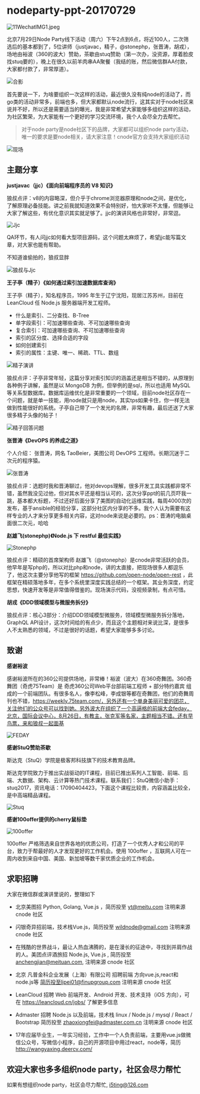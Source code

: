 # nodeparty-ppt-20170729

![11WechatIMG1.jpeg](//dn-cnode.qbox.me/FsXSwv674JMk95C6iLYfzZDtTN7q)

北京7月29日Node Party线下活动（周六）下午2点到6点，将近100人，二次筛选后的基本都到了，5位讲师（justjavac，精子，@stonephp，张晋涛，胡戎），场地由裕波（360的波大）赞助，茶歇由stuq赞助（第一次办，没资源，厚着脸皮找stuq要的），晚上在很久以前羊肉串AA聚餐（我结的账，然后微信群AA付款，大家都付款了，非常厚道）。

![合影](img/合影.jpeg)

首先要说一下，为啥要组织一次这样的活动，最近很久没有纯node的活动了，而go类的活动非常多，前端也多，但大家都默认node流行，这其实对于node社区来说并不好，所以还是需要适当的曝光，我是非常希望大家能够多组织这样的活动，为社区繁荣，为大家能有一个更好的学习交流环境，我个人会尽全力去帮忙。

> 对于node party是node社区下的品牌，大家都可以组织node party活动，唯一的要求是要node相关，请大家注意！cnode官方会支持大家组织活动

![现场](img/现场.jpeg)

## 主题分享

**justjavac（jjc）《面向前端程序员的 V8 知识》**

狼叔点评：v8的内容略深，但介乎于chrome浏览器原理和node之间，是优化，了解原理必备技能。讲之前我就知道效果不会特别好，怕大家听不太懂，但能够让大家了解这些，有优化意识其实就足够了。jjc的演讲风格也非常好，非常逗。

![Jjc](img/jjc.jpeg)

QA环节，有人问jjc如何看大型项目源码，这个问题太麻烦了，希望jjc能写篇文章，对大家也能有帮助。

不知道谁偷拍的，狼叔显胖

![狼叔与Jjc](img/狼叔与jjc.jpeg)

**王子亭（精子）《如何通过索引加速数据库查询》** 

王子亭（精子），知名程序员，1995 年生于辽宁沈阳，现居江苏苏州，目前在 LeanCloud 任 Node.js 服务器端开发工程师。

- 什么是索引、二分查找、B-Tree
- 单字段索引：可加速哪些查询、不可加速哪些查询
- 复合索引：可加速哪些查询、不可加速哪些查询
- 索引的区分度、选择合适的字段
- 如何创建索引
- 索引的属性：主键、唯一、稀疏、TTL、数组

![精子演讲](img/精子演讲.jpeg)

狼叔点评：子亭非常年轻，这篇分享对索引知识的涵盖还是相当不错的，从原理到各种例子讲解，虽然是以 MongoDB 为例，但举例的是sql，所以也适用 MySQL等关系型数据库。数据库运维优化是非常重要的一个领域，目前node社区存在一个问题，就是单一技能，用node就只是用node，其实tps如果卡住，你一样无法做到性能很好的系统。子亭自己带了一个发光的名牌，非常有趣，最后还送了大家很多精子头像的帖子！

![精子回答问题](img/精子回答问题.jpeg)

**张晋涛《DevOPS 的养成之道》**

个人介绍： 张晋涛，网名 TaoBeier，美图公司 DevOPS 工程师。长期沉迷于二次元的程序猿。

![张晋涛](img/张晋涛.jpeg)

狼叔点评：选题时我和晋涛聊过，他对devops理解，很多开发工具实践都非常不错，虽然我没见过他，但对其水平还是相当认可的，这次分享ppt的前几页吓我一跳，基本都大标题，不过还好后面分享了美图的自动化运维实践，每周4000次的发布，基于ansible的经验分享，这部分社区内分享的不多。我个人认为需要有这样专业的人才来分享更多相关内容，这对node来说是必要的。ps：晋涛的电脑桌面很二次元，哈哈

**赵雄飞(stonephp)《Node.js 下 restful 最佳实践》** 

![Stonephp](img/stonephp.jpeg)

狼叔点评：精硕的首席架构师 赵雄飞（@stonephp）是cnode非常活跃的会员，他早年是写php的，所以对比php和node，讲的太直接，把现场很多人都逗乐了，他这次主要分享他写的框架 https://github.com/open-node/open-rest ，此框架在精硕落地多年，在多个系统里深度实践总结的一个框架。其业务深度，约定思想，快速开发等是非常值得借鉴的。现场演示代码，没视频录制，有点可惜。


**胡戎《DDD领域模型与微服务拆分》**

狼叔点评：核心3部分：介绍DDD领域模型微服务，领域模型微服务拆分落地，GraphQL API设计，这次时间给的有点少，而且这个主题相对来说比深，是很多人不太熟悉的领域，不过是很好的话题，希望大家能够多多讨论。

## 致谢

**感谢裕波**

感谢裕波所在的360公司提供场地，非常棒！裕波（波大）在360奇舞团。360奇舞团（奇虎75Team）是 奇虎360公司Web平台部前端工程师 + 部分特约嘉宾 组成的一个前端团队。有很多名人，像李松峰，李成银等都在奇舞团，他们的奇舞周刊也不错，https://weekly.75team.com/，另外还有一个单身美丽可爱的团花，关注他们的公众号可以找到她。另外波大在组织了一个高逼格的前端大会feday，北京，国际会议中心，8月26日，有教主，张克军等名家，主题相当不错。还有早鸟票，来和狼叔一起面基

![FEDAY](img/FEDAY.jpg)

**感谢StuQ赞助茶歇**

斯达克（StuQ）学院是极客邦科技旗下的技术教育品牌。

斯达克学院致力于推出实战驱动的IT课程，目前已推出系列人工智能、前端、后端、大数据、架构、云计算等热门技术课程。联系我们：StuQ微信小助手：stuq2017，资讯电话：17090404423，下面这个课程比较贵，内容涵盖比较全，是中高端精品课程。

![Stuq](img/stuq.png)


**感谢100offer提供的cherry鼠标垫**

![100offer](img/100offer.jpeg)

100offer 严格筛选来自世界各地的优质公司，打造了一个优秀人才和公司的平台，致力于帮最好的人才发现更好的工作机会。使用 100offer ，互联网人可在一周内收到来自中国、美国、新加坡等数千家优质企业的工作机会。

## 求职招聘

大家在微信群或演讲里说的，整理如下


- 北京美图招 Python, Golang, Vue.js ，简历投至 yt@meitu.com  注明来源 cnode 社区
 
- 闪银奇异招前端，技术栈Vue.js，简历投至 wildnode@gmail.com 注明来源 cnode 社区

- 在残酷的世界战斗，最让人热血沸腾的，是在漫长的征途中，寻找到并肩作战的人。美团点评酒旅招 Node.js, Vue.js , 简历投至 anchengjian@meituan.com, 注明来源 cnode 社区

- 北京 凡普金科企业发展（上海）有限公司  招聘前端 方向vue.js,react和node.js等 简历投至lipei01@finupgroup.com   注明来源 cnode 社区

- LeanCloud 招聘 Web 前端开发、Android 开发、技术支持（iOS 方向），可在 https://leancloud.cn/jobs/ 了解更多信息

- Admaster 招聘 Node.js 以及前端，技术栈 linux / Node.js / mysql / React / Bootstrap 简历投至 zhaoxiongfei@admaster.com.cn 注明来源 cnode 社区

- 17年应届毕业生，一年实习经验，工作中一个人负责前端，主要用vue.js做微信公众号，写微信小程序，自己的开源项目中用过react，node等，简历 http://wangyaxing.deercv.com/


## 欢迎大家也多多组织node party，社区会尽力帮忙

如果有想组织node party，社区会尽力帮忙, i5ting@126.com